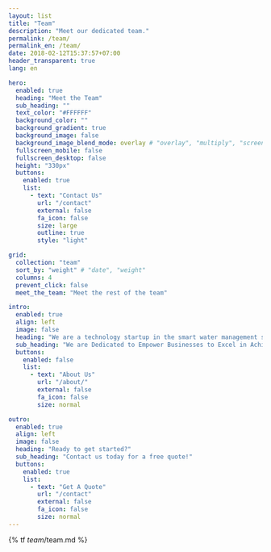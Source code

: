 ```yaml
---
layout: list
title: "Team"
description: "Meet our dedicated team."
permalink: /team/
permalink_en: /team/
date: 2018-02-12T15:37:57+07:00
header_transparent: true
lang: en

hero:
  enabled: true
  heading: "Meet the Team"
  sub_heading: ""
  text_color: "#FFFFFF"
  background_color: ""
  background_gradient: true
  background_image: false
  background_image_blend_mode: overlay # "overlay", "multiply", "screen"
  fullscreen_mobile: false
  fullscreen_desktop: false
  height: "330px"
  buttons:
    enabled: true
    list:
      - text: "Contact Us"
        url: "/contact"
        external: false
        fa_icon: false
        size: large
        outline: true
        style: "light"

grid:
  collection: "team"
  sort_by: "weight" # "date", "weight"
  columns: 4
  prevent_click: false
  meet_the_team: "Meet the rest of the team"

intro:
  enabled: true
  align: left
  image: false
  heading: "We are a technology startup in the smart water management space"
  sub_heading: "We are Dedicated to Empower Businesses to Excel in Achieving Sustainability Targets."
  buttons:
    enabled: false
    list:
      - text: "About Us"
        url: "/about/"
        external: false
        fa_icon: false
        size: normal

outro:
  enabled: true
  align: left
  image: false
  heading: "Ready to get started?"
  sub_heading: "Contact us today for a free quote!"
  buttons:
    enabled: true
    list:
      - text: "Get A Quote"
        url: "/contact"
        external: false
        fa_icon: false
        size: normal
---
```

{% tf _team_/team.md %}